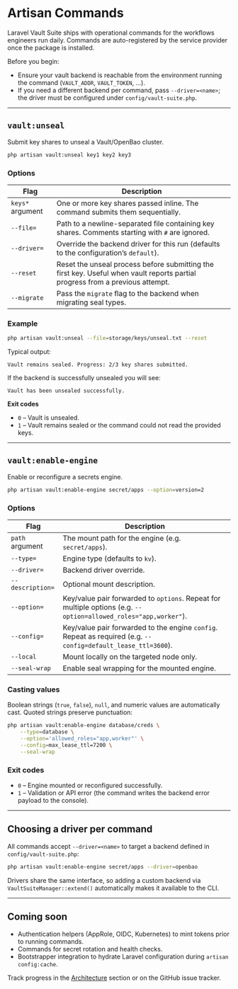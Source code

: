 # Artisan Commands

Laravel Vault Suite ships with operational commands for the workflows engineers run daily. Commands are auto-registered by the service provider once the package is installed.

Before you begin:

- Ensure your vault backend is reachable from the environment running the command (`VAULT_ADDR`, `VAULT_TOKEN`, …).
- If you need a different backend per command, pass `--driver=<name>`; the driver must be configured under `config/vault-suite.php`.

---

## `vault:unseal`

Submit key shares to unseal a Vault/OpenBao cluster.

```bash
php artisan vault:unseal key1 key2 key3
```

### Options

| Flag | Description |
| --- | --- |
| `keys*` argument | One or more key shares passed inline. The command submits them sequentially. |
| `--file=` | Path to a newline-separated file containing key shares. Comments starting with `#` are ignored. |
| `--driver=` | Override the backend driver for this run (defaults to the configuration’s `default`). |
| `--reset` | Reset the unseal process before submitting the first key. Useful when vault reports partial progress from a previous attempt. |
| `--migrate` | Pass the `migrate` flag to the backend when migrating seal types. |

### Example

```bash
php artisan vault:unseal --file=storage/keys/unseal.txt --reset
```

Typical output:

```
Vault remains sealed. Progress: 2/3 key shares submitted.
```

If the backend is successfully unsealed you will see:

```
Vault has been unsealed successfully.
```

**Exit codes**

- `0` – Vault is unsealed.
- `1` – Vault remains sealed or the command could not read the provided keys.

---

## `vault:enable-engine`

Enable or reconfigure a secrets engine.

```bash
php artisan vault:enable-engine secret/apps --option=version=2
```

### Options

| Flag | Description |
| --- | --- |
| `path` argument | The mount path for the engine (e.g. `secret/apps`). |
| `--type=` | Engine type (defaults to `kv`). |
| `--driver=` | Backend driver override. |
| `--description=` | Optional mount description. |
| `--option=` | Key/value pair forwarded to `options`. Repeat for multiple options (e.g. `--option=allowed_roles="app,worker"`). |
| `--config=` | Key/value pair forwarded to the engine `config`. Repeat as required (e.g. `--config=default_lease_ttl=3600`). |
| `--local` | Mount locally on the targeted node only. |
| `--seal-wrap` | Enable seal wrapping for the mounted engine. |

### Casting values

Boolean strings (`true`, `false`), `null`, and numeric values are automatically cast. Quoted strings preserve punctuation:

```bash
php artisan vault:enable-engine database/creds \
    --type=database \
    --option='allowed_roles="app,worker"' \
    --config=max_lease_ttl=7200 \
    --seal-wrap
```

### Exit codes

- `0` – Engine mounted or reconfigured successfully.
- `1` – Validation or API error (the command writes the backend error payload to the console).

---

## Choosing a driver per command

All commands accept `--driver=<name>` to target a backend defined in `config/vault-suite.php`:

```bash
php artisan vault:enable-engine secret/apps --driver=openbao
```

Drivers share the same interface, so adding a custom backend via `VaultSuiteManager::extend()` automatically makes it available to the CLI.

---

## Coming soon

- Authentication helpers (AppRole, OIDC, Kubernetes) to mint tokens prior to running commands.
- Commands for secret rotation and health checks.
- Bootstrapper integration to hydrate Laravel configuration during `artisan config:cache`.

Track progress in the [Architecture](context.md) section or on the GitHub issue tracker.
